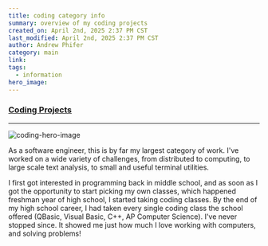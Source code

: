 ```yaml
---
title: coding category info
summary: overview of my coding projects
created_on: April 2nd, 2025 2:37 PM CST
last_modified: April 2nd, 2025 2:37 PM CST
author: Andrew Phifer
category: main
link: 
tags:
  - information
hero_image:
---
```


### [Coding Projects](/pages/topic_directory?category=coding)

---
![coding-hero-image](weather-terminal-screen-shot.jpg)

As a software engineer, this is by far my largest category of work.  I've worked on a wide variety of challenges, from distributed to computing, to large scale text analysis, to small and useful terminal utilities.

I first got interested in programming back in middle school, and as soon as I got the opportunity to start picking my own classes, which happened freshman year of high school, I started taking coding classes.  By the end of my high school career, I had taken every single coding class the school offered (QBasic, Visual Basic, C++, AP Computer Science).  I've never stopped since.  It showed me just how much I love working with computers, and solving problems!